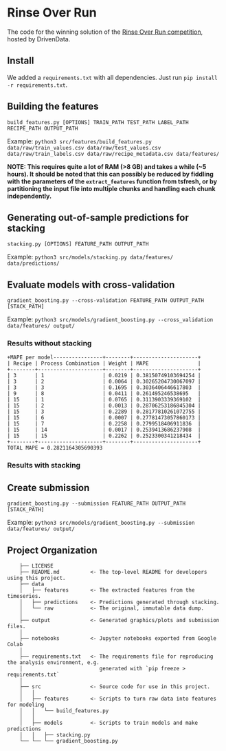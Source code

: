 # Rinse Over Run

The code for the winning solution of the [Rinse Over Run competition](https://www.drivendata.org/competitions/56/predict-cleaning-time-series/), hosted by DrivenData.

## Install

We added a `requirements.txt` with all dependencies. Just run `pip install -r requirements.txt`.

## Building the features

`build_features.py [OPTIONS] TRAIN_PATH TEST_PATH LABEL_PATH RECIPE_PATH OUTPUT_PATH`

Example: `python3 src/features/build_features.py data/raw/train_values.csv data/raw/test_values.csv data/raw/train_labels.csv data/raw/recipe_metadata.csv data/features/`

**NOTE: This requires quite a lot of RAM (>8 GB) and takes a while (~5 hours). It should be noted that this can possibly be reduced by fiddling with the parameters of the `extract_features` function from tsfresh, or by partitioning the input file into multiple chunks and handling each chunk independently.**

## Generating out-of-sample predictions for stacking

`stacking.py [OPTIONS] FEATURE_PATH OUTPUT_PATH`

Example: `python3 src/models/stacking.py data/features/ data/predictions/`

## Evaluate models with cross-validation

`gradient_boosting.py --cross-validation FEATURE_PATH OUTPUT_PATH [STACK_PATH]`

Example: `python3 src/models/gradient_boosting.py --cross_validation data/features/ output/`

### Results without stacking

```
+MAPE per model----------------+--------+---------------------+
| Recipe | Process Combination | Weight | MAPE                |
+--------+---------------------+--------+---------------------+
| 3      | 1                   | 0.0219 | 0.38150749103694254 |
| 3      | 2                   | 0.0064 | 0.30265204730067097 |
| 3      | 3                   | 0.1695 | 0.3036406446617803  |
| 9      | 8                   | 0.0411 | 0.261495246538695   |
| 15     | 1                   | 0.0765 | 0.3113903339369102  |
| 15     | 2                   | 0.0013 | 0.28706253186845304 |
| 15     | 3                   | 0.2289 | 0.28177810261072755 |
| 15     | 6                   | 0.0007 | 0.27781473057860173 |
| 15     | 7                   | 0.2258 | 0.2799518406911836  |
| 15     | 14                  | 0.0017 | 0.2539413686237908  |
| 15     | 15                  | 0.2262 | 0.2523300341218434  |
+--------+---------------------+--------+---------------------+
TOTAL MAPE = 0.2821164305690393
```

### Results with stacking

## Create submission

`gradient_boosting.py --submission FEATURE_PATH OUTPUT_PATH [STACK_PATH]`

Example: `python3 src/models/gradient_boosting.py --submission data/features/ output/`

## Project Organization

```
    ├── LICENSE
    ├── README.md          <- The top-level README for developers using this project.
    ├── data
    │   ├── features       <- The extracted features from the timeseries.
    │   ├── predictions    <- Predictions generated through stacking.
    │   └── raw            <- The original, immutable data dump.
    │
    ├── output             <- Generated graphics/plots and submission files.
    │
    ├── notebooks          <- Jupyter notebooks exported from Google Colab
    │
    ├── requirements.txt   <- The requirements file for reproducing the analysis environment, e.g.
    │                         generated with `pip freeze > requirements.txt`
    │
    ├── src                <- Source code for use in this project.
    │   │
    │   ├── features       <- Scripts to turn raw data into features for modeling
    │   │   └── build_features.py
    │   │
    │   ├── models         <- Scripts to train models and make predictions
    │   │   ├── stacking.py
    └── └── └── gradient_boosting.py
```
